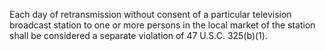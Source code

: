 Each day of retransmission without consent of a particular television broadcast station to one or more persons in the local market of the station shall be considered a separate violation of 47 U.S.C. 325(b)(1).

